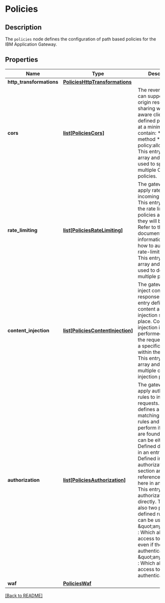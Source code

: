 # Policies

## Description

The `policies` node defines the configuration of path based policies for the IBM Application Gateway.


## Properties

Name | Type | Description | Notes
------------ | ------------- | ------------- | -------------
**http_transformations** | [**PoliciesHttpTransformations**](PoliciesHttpTransformations.md) |  | [optional] 
**cors** | [**list[PoliciesCors]**](PoliciesCors.md) | The reverse proxy can support cross-origin resource sharing with CORS aware clients. Each defined policy must at a minimum contain:   * name   * method   * policy:allow_origins  This entry is an array and can be used to specify multiple CORS policies.  | [optional] 
**rate_limiting** | [**list[PoliciesRateLimiting]**](PoliciesRateLimiting.md) | The gateway can apply rate limiting to incoming requests. This entry defines the rate limiting policies and where they will be applied. Refer to the documentation for information about how to author a rate-limiting policy. This entry is an array and can be used to define multiple policies.  | [optional] 
**content_injection** | [**list[PoliciesContentInjection]**](PoliciesContentInjection.md) | The gateway can inject content into responses. This entry defines the content and when injection should take place. Content injection is performed based on the request path and a specific location within the response. This entry is an array and can define multiple content injection points.  | [optional] 
**authorization** | [**list[PoliciesAuthorization]**](PoliciesAuthorization.md) | The gateway can apply authorization rules to incoming requests. This entry defines a list of matching requests, rules and actions to perform if matches are found. The rules can be either:   * Defined directly here in an entry.   * Defined in the authorization section and reference by name here in an entry.  This entry defines authorization rules directly. There are also two pre-defined rules which can be used:   * \&quot;anyuser\&quot; : Which allows access to any user, even if they are not authenticated.   * \&quot;anyauth\&quot; : Which allows access to any authenticated user.  | [optional] 
**waf** | [**PoliciesWaf**](PoliciesWaf.md) |  | [optional] 

[[Back to README]](../README.md)



